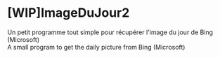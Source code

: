 # [WIP]ImageDuJour2

Un petit programme tout simple pour récupérer l'image du jour de Bing (Microsoft)\
A small program to get the daily picture from Bing (Microsoft)

